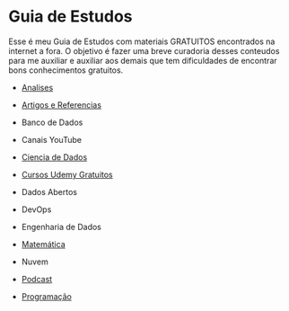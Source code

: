 # Guia de Estudos
Esse é meu Guia de Estudos com materiais GRATUITOS encontrados na internet a fora. O objetivo é fazer uma breve curadoria desses conteudos para me auxiliar e auxiliar aos demais que tem dificuldades de encontrar bons conhecimentos gratuitos.

* [Analises](https://github.com/rafaelrd-dev/GuiaDeEstudos/blob/master/Analises/Analises.md)

* [Artigos e Referencias](https://github.com/rafaelrd-dev/GuiaDeEstudos/blob/master/Artigos%20e%20Referencias/ArtigosEReferencias.md)

* Banco de Dados

* Canais YouTube

* [Ciencia de Dados](https://github.com/rafaelrd-dev/GuiaDeEstudos/blob/master/Ciencia%20de%20Dados/CienciaDeDados.md)

* [Cursos Udemy Gratuitos](https://github.com/ProgramacaoPratica/CursosUdemy/tree/master/Cursos%20em%20Portugu%C3%AAs)

* Dados Abertos

* DevOps

* Engenharia de Dados

* [Matemática](https://github.com/rafaelrd-dev/GuiaDeEstudos/blob/master/Matem%C3%A1tica/Matematica.md)

* Nuvem
 
* [Podcast](https://github.com/rafaelrd-dev/GuiaDeEstudos/blob/master/Podcast/Podcast.md)

* [Programação](https://github.com/rafaelrd-dev/GuiaDeEstudos/blob/master/Programa%C3%A7%C3%A3o/Programa%C3%A7%C3%A3o.md)
